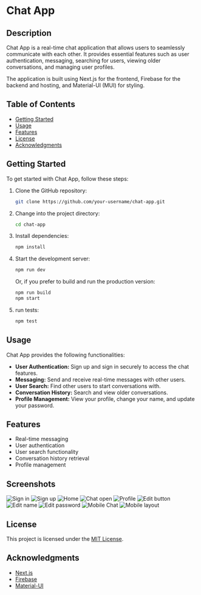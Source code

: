 # Chat App

## Description

Chat App is a real-time chat application that allows users to seamlessly communicate with each other. It provides essential features such as user authentication, messaging, searching for users, viewing older conversations, and managing user profiles.

The application is built using Next.js for the frontend, Firebase for the backend and hosting, and Material-UI (MUI) for styling.

## Table of Contents
- [Getting Started](#getting-started)
- [Usage](#usage)
- [Features](#features)
- [License](#license)
- [Acknowledgments](#acknowledgments)
## Getting Started

To get started with Chat App, follow these steps:

1. Clone the GitHub repository:

    ```bash
    git clone https://github.com/your-username/chat-app.git
    ```

2. Change into the project directory:

    ```bash
    cd chat-app
    ```

3. Install dependencies:

    ```bash
    npm install
    ```

4. Start the development server:

    ```bash
    npm run dev
    ```

    Or, if you prefer to build and run the production version:

    ```bash
    npm run build
    npm start
    ```
5. run tests:
   ```bash
   npm test
   ```



## Usage

Chat App provides the following functionalities:

- **User Authentication:** Sign up and sign in securely to access the chat features.
- **Messaging:** Send and receive real-time messages with other users.
- **User Search:** Find other users to start conversations with.
- **Conversation History:** Search and view older conversations.
- **Profile Management:** View your profile, change your name, and update your password.

## Features

- Real-time messaging
- User authentication
- User search functionality
- Conversation history retrieval
- Profile management

## Screenshots

![Sign in](public/screenshots/1.png)
![Sign up](public/screenshots/2.png)
![Home](public/screenshots/3.png)
![Chat open](public/screenshots/4.png)
![Profile](public/screenshots/5.png)
![Edit button](public/screenshots/6.png)
![Edit name](public/screenshots/7.png)
![Edit password](public/screenshots/8.png)
![Mobile Chat](public/screenshots/9.png)
![Mobile layout](public/screenshots/10.png)



## License

This project is licensed under the [MIT License](LICENSE).

## Acknowledgments

- [Next.js](https://nextjs.org/)
- [Firebase](https://firebase.google.com/)
- [Material-UI](https://mui.com/)
